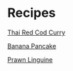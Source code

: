 # Recipes   
 [Thai Red Cod Curry](./recipe/thai-red-cod-curry/)
 
 [Banana Pancake](./recipe/banana-pancake)

 [Prawn Linguine](./recipe/prawn-linguine)